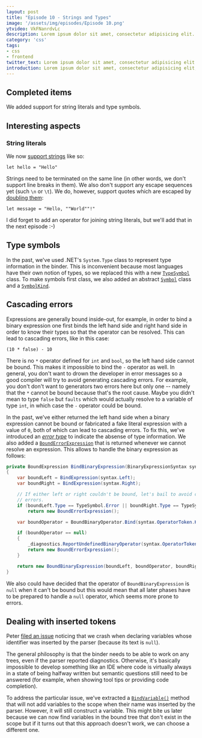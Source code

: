 ```yaml
---
layout: post
title: "Episode 10 - Strings and Types"
image: '/assets/img/episodes/Episode 10.png'
ytvideo: VkFNanrdvLc
description: Lorem ipsum dolor sit amet, consectetur adipisicing elit.
category: 'css'
tags:
- css
- frontend
twitter_text: Lorem ipsum dolor sit amet, consectetur adipisicing elit.
introduction: Lorem ipsum dolor sit amet, consectetur adipisicing elit, sed do eiusmod tempor incididunt ut labore et dolore magna aliqua.
---
```


## Completed items

We added support for string literals and type symbols.

## Interesting aspects

### String literals

We now [support strings][ReadString] like so:

```
let hello = "Hello"
```

Strings need to be terminated on the same line (in other words, we don't support
line breaks in them). We also don't support any escape sequences yet (such `\n`
or `\t`). We do, however, support quotes which are escaped by [doubling them]:

```
let message = "Hello, ""World""!"
```

I did forget to add an operator for joining string literals, but we'll add that in
the next episode :-)

[ReadString]: https://github.com/terrajobst/minsk/blob/ad8a988567021330da9b5b4d26518cee6595055b/src/Minsk/CodeAnalysis/Syntax/Lexer.cs#L201-L241
[doubling them]: https://github.com/terrajobst/minsk/blob/ad8a988567021330da9b5b4d26518cee6595055b/src/Minsk/CodeAnalysis/Syntax/Lexer.cs#L221-L225

## Type symbols

In the past, we've used .NET's `System.Type` class to represent type information
in the binder. This is inconvenient because most languages have their own notion
of types, so we replaced this with a new [`TypeSymbol`] class. To make symbols
first class, we also added an abstract [`Symbol`] class and a [`SymbolKind`].

[`TypeSymbol`]: https://github.com/terrajobst/minsk/blob/cb03bb0f7277097e1507868ef722c16bdc22006a/src/Minsk/CodeAnalysis/Symbols/TypeSymbol.cs
[`Symbol`]: https://github.com/terrajobst/minsk/blob/cb03bb0f7277097e1507868ef722c16bdc22006a/src/Minsk/CodeAnalysis/Symbols/Symbol.cs
[`SymbolKind`]: https://github.com/terrajobst/minsk/blob/cb03bb0f7277097e1507868ef722c16bdc22006a/src/Minsk/CodeAnalysis/Symbols/SymbolKind.cs

## Cascading errors

Expressions are generally bound inside-out, for example, in order to bind a
binary expression one first binds the left hand side and right hand side in
order to know their types so that the operator can be resolved. This can lead to
cascading errors, like in this case:

```
(10 * false) - 10
```

There is no `*` operator defined for `int` and `bool`, so the left hand side
cannot be bound. This makes it impossible to bind the `-` operator as well. In
general, you don't want to drown the developer in error messages so a good
compiler will try to avoid generating cascading errors. For example, you don't
don't want to generators two errors here but only one -- namely that the `*`
cannot be bound because that's the root cause. Maybe you didn't mean to type
`false` but `faults` which would actually resolve to a variable of type `int`,
in which case the `-` operator could be bound.

In the past, we've either returned the left hand side when a binary expression
cannot be bound or fabricated a fake literal expression with a value of `0`,
both of which can lead to cascading errors. To fix this, we've introduced an
[*error type*][ErrorType] to indicate the absense of type information. We also
added a [`BoundErrorExpression`] that is returned whenever we cannot resolve an
expression. This allows to handle the binary expression as follows:

```C#
private BoundExpression BindBinaryExpression(BinaryExpressionSyntax syntax)
{
    var boundLeft = BindExpression(syntax.Left);
    var boundRight = BindExpression(syntax.Right);

    // If either left or right couldn't be bound, let's bail to avoid cascading
    // errors.
    if (boundLeft.Type == TypeSymbol.Error || boundRight.Type == TypeSymbol.Error)
        return new BoundErrorExpression();

    var boundOperator = BoundBinaryOperator.Bind(syntax.OperatorToken.Kind, boundLeft.Type, boundRight.Type);

    if (boundOperator == null)
    {
        _diagnostics.ReportUndefinedBinaryOperator(syntax.OperatorToken.Span, syntax.OperatorToken.Text, boundLeft.Type, boundRight.Type);
        return new BoundErrorExpression();
    }

    return new BoundBinaryExpression(boundLeft, boundOperator, boundRight);
}
```

We also could have decided that the operator of `BoundBinaryExpression` is
`null` when it can't be bound but this would mean that all later phases have to
be prepared to handle a `null` operator, which seems more prone to errors.

[ErrorType]: https://github.com/terrajobst/minsk/blob/6365e15151ad5e59d3d8ac3c6a703b0d5fd7fb63/src/Minsk/CodeAnalysis/Symbols/TypeSymbol.cs#L5
[`BoundErrorExpression`]: https://github.com/terrajobst/minsk/blob/6365e15151ad5e59d3d8ac3c6a703b0d5fd7fb63/src/Minsk/CodeAnalysis/Binding/BoundErrorExpression.cs

## Dealing with inserted tokens

Peter [filed an issue][#30] noticing that we crash when declaring variables
whose identifier was inserted by the parser (because its text is `null`).

The general philosophy is that the binder needs to be able to work on any trees,
even if the parser reported diagnostics. Otherwise, it's basically impossible to
develop something like an IDE where code is virtually always in a state of being
halfway written but semantic questions still need to be answered (for example,
when showing tool tips or providing code completion).

To address the particular issue, we've extracted a [`BindVariable()`] method
that will not add variables to the scope when their name was inserted by the
parser. However, it will still construct a variable. This might bite us later
because we can now find variables in the bound tree that don't exist in the
scope but if it turns out that this approach doesn't work, we can choose a
different one.

[#30]: https://github.com/terrajobst/minsk/issues/30
[`BindVariable()`]: https://github.com/terrajobst/minsk/blob/ad8a988567021330da9b5b4d26518cee6595055b/src/Minsk/CodeAnalysis/Binding/Binder.cs#L267-L277